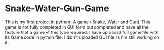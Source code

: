 # Snake-Water-Gun-Game
This is my first project in python- A game ( Snake, Water and Gun). This game is not fully completed in GUI form but completed and have all the feature that a game of this type required. I have uploaded full game file with its Game code in python file. I didn't uploaded GUI file as i'm still working on it,
